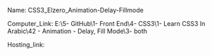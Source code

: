 
Name: CSS3_Elzero_Animation-Delay-Fillmode

Computer_Link: E:\5- GitHub\1- Front End\4- CSS3\1- Learn CSS3 In Arabic\42 - Animation - Delay, Fill Mode\3- both

Hosting_link:

